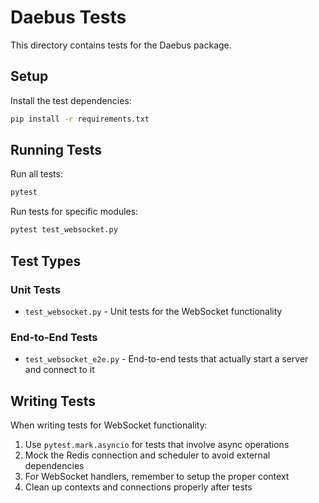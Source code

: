 # Daebus Tests

This directory contains tests for the Daebus package.

## Setup

Install the test dependencies:

```bash
pip install -r requirements.txt
```

## Running Tests

Run all tests:

```bash
pytest
```

Run tests for specific modules:

```bash
pytest test_websocket.py
```

## Test Types

### Unit Tests

- `test_websocket.py` - Unit tests for the WebSocket functionality

### End-to-End Tests

- `test_websocket_e2e.py` - End-to-end tests that actually start a server and connect to it

## Writing Tests

When writing tests for WebSocket functionality:

1. Use `pytest.mark.asyncio` for tests that involve async operations
2. Mock the Redis connection and scheduler to avoid external dependencies
3. For WebSocket handlers, remember to setup the proper context
4. Clean up contexts and connections properly after tests 
